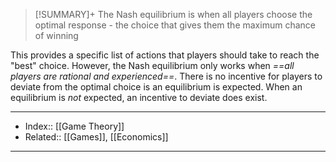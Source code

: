 > [!SUMMARY]+
> The Nash equilibrium is when all players choose the optimal response - the choice that gives them the maximum chance of winning 

This provides a specific list of actions that players should take to reach the "best" choice. However, the Nash equilibrium only works when *==all players are rational and experienced==*. There is no incentive for players to deviate from the optimal choice is an equilibrium is expected. When an equilibrium is *not* expected, an incentive to deviate does exist.

---
- Index:: [[Game Theory]] 
- Related:: [[Games]], [[Economics]] 
---
